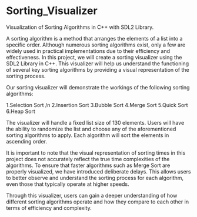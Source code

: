 # Sorting_Visualizer
Visualization of Sorting Algorithms in C++ with SDL2 Library.

A sorting algorithm is a method that arranges the elements of a list into a specific order. Although numerous sorting algorithms exist, only a few are widely used in practical implementations due to their efficiency and effectiveness. In this project, we will create a sorting visualizer using the SDL2 Library in C++. This visualizer will help us understand the functioning of several key sorting algorithms by providing a visual representation of the sorting process.

Our sorting visualizer will demonstrate the workings of the following sorting algorithms:

1.Selection Sort /n
2.Insertion Sort
3.Bubble Sort
4.Merge Sort
5.Quick Sort
6.Heap Sort

The visualizer will handle a fixed list size of 130 elements. Users will have the ability to randomize the list and choose any of the aforementioned sorting algorithms to apply. Each algorithm will sort the elements in ascending order.

It is important to note that the visual representation of sorting times in this project does not accurately reflect the true time complexities of the algorithms. To ensure that faster algorithms such as Merge Sort are properly visualized, we have introduced deliberate delays. This allows users to better observe and understand the sorting process for each algorithm, even those that typically operate at higher speeds.

Through this visualizer, users can gain a deeper understanding of how different sorting algorithms operate and how they compare to each other in terms of efficiency and complexity.








